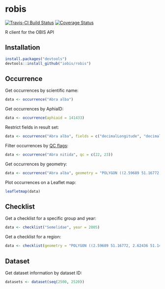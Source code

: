 # robis

[![Travis-CI Build Status](https://travis-ci.org/iobis/robis.svg?branch=master)](https://travis-ci.org/iobis/robis)
[![Coverage Status](https://coveralls.io/repos/iobis/robis/badge.svg?branch=master&service=github)](https://coveralls.io/github/iobis/robis?branch=master)

R client for the OBIS API

## Installation

```R
install.packages("devtools")
devtools::install_github("iobis/robis")
```

## Occurrence

Get occurrences by scientific name:

```R
data <- occurrence("Abra alba")
```

Get occurrences by AphiaID:

```R
data <- occurrence(aphiaid = 141433)
```

Restrict fields in result set:

```R
data <- occurrence("Abra alba", fields = c("decimalLongitude", "decimalLatitude"))
```

Filter occurrences by [QC flags](http://www.ncbi.nlm.nih.gov/pubmed/25632106):

```R
data <- occurrence("Abra nitida", qc = c(22, 23))
```

Get occurrences by geometry:

```R
data <- occurrence("Abra alba", geometry = "POLYGON ((2.59689 51.16772, 2.62436 51.14059, 2.76066 51.19225, 2.73216 51.20946, 2.59689 51.16772))")
```

Plot occurrences on a Leaflet map:

```R
leafletmap(data)
```

## Checklist

Get a checklist for a specific group and year:

```R
data <- checklist("Semelidae", year = 2005)
```

Get a checklist for a region:

```R
data <- checklist(geometry = "POLYGON ((2.59689 51.16772, 2.62436 51.14059, 2.76066 51.19225, 2.73216 51.20946, 2.59689 51.16772))")
```

## Dataset

Get dataset information by dataset ID:

```R
datasets <- dataset(seq(2500, 2520))
```
